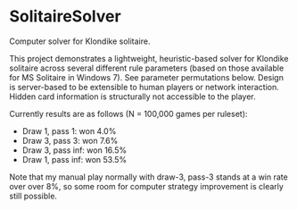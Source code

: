 # SolitaireSolver
Computer solver for Klondike solitaire.

This project demonstrates a lightweight, heuristic-based solver for Klondike solitaire across several different
rule parameters (based on those available for MS Solitaire in Windows 7). See parameter permutations below. 
Design is server-based to be extensible to human players or network interaction. Hidden card information is structurally
not accessible to the player. 

Currently results are as follows (N = 100,000 games per ruleset):
- Draw 1, pass 1: won 4.0%
- Draw 3, pass 3: won 7.6%
- Draw 3, pass inf: won 16.5%
- Draw 1, pass inf: won 53.5%

Note that my manual play normally with draw-3, pass-3 stands at a win rate over over 8%, so some room
for computer strategy improvement is clearly still possible. 
